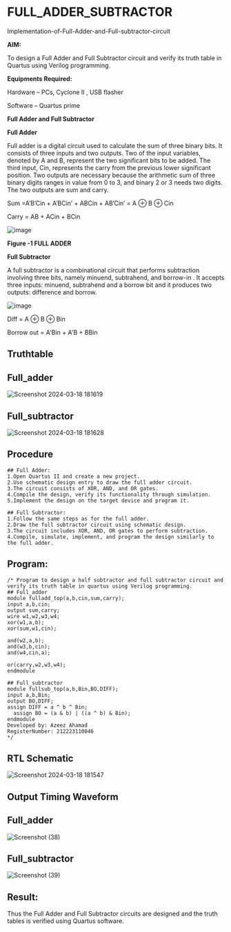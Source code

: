 # FULL_ADDER_SUBTRACTOR

Implementation-of-Full-Adder-and-Full-subtractor-circuit

**AIM:**

To design a Full Adder and Full Subtractor circuit and verify its truth table in Quartus using Verilog programming.

**Equipments Required:**

Hardware – PCs, Cyclone II , USB flasher

Software – Quartus prime

**Full Adder and Full Subtractor**

**Full Adder**

Full adder is a digital circuit used to calculate the sum of three binary bits. It consists of three inputs and two outputs. Two of the input variables, denoted by A and B, represent the two significant bits to be added. The third input, Cin, represents the carry from the previous lower significant position. Two outputs are necessary because the arithmetic sum of three binary digits ranges in value from 0 to 3, and binary 2 or 3 needs two digits. The two outputs are sum and carry.

Sum =A’B’Cin + A’BCin’ + ABCin + AB’Cin’ = A ⊕ B ⊕ Cin 

Carry = AB + ACin + BCin

![image](https://github.com/naavaneetha/FULL_ADDER_SUBTRACTOR/assets/154305477/0f30ba51-5ffb-4198-845f-18e054f675e7)

**Figure -1 FULL ADDER**

**Full Subtractor**

A full subtractor is a combinational circuit that performs subtraction involving three bits, namely minuend, subtrahend, and borrow-in . It accepts three inputs: minuend, subtrahend and a borrow bit and it produces two outputs: difference and borrow.

![image](https://github.com/naavaneetha/FULL_ADDER_SUBTRACTOR/assets/154305477/02b24f51-ab51-4304-9ad6-7b81ffc1ead5)

Diff = A ⊕ B ⊕ Bin 

Borrow out = A'Bin + A'B + BBin

## Truthtable
## Full_adder
![Screenshot 2024-03-18 181619](https://github.com/23005672/FULL_ADDER_SUBTRACTOR/assets/138971519/0b18ce6a-ab4d-42f7-aff3-e6422eb679df)
## Full_subtractor
![Screenshot 2024-03-18 181628](https://github.com/23005672/FULL_ADDER_SUBTRACTOR/assets/138971519/c874805b-a6bc-430e-97ce-77aa6b706b66)

## Procedure
```
## Full Adder:
1.Open Quartus II and create a new project.
2.Use schematic design entry to draw the full adder circuit. 
3.The circuit consists of XOR, AND, and OR gates. 
4.Compile the design, verify its functionality through simulation. 
5.Implement the design on the target device and program it.

## Full Subtractor: 
1.Follow the same steps as for the full adder. 
2.Draw the full subtractor circuit using schematic design. 
3.The circuit includes XOR, AND, OR gates to perform subtraction. 
4.Compile, simulate, implement, and program the design similarly to the full adder.
```
## Program:
```
/* Program to design a half subtractor and full subtractor circuit and verify its truth table in quartus using Verilog programming. 
## Full_adder
module fulladd_top(a,b,cin,sum,carry);
input a,b,cin;
output sum,carry;
wire w1,w2,w3,w4;       
xor(w1,a,b);
xor(sum,w1,cin);        

and(w2,a,b);
and(w3,b,cin);
and(w4,cin,a);

or(carry,w2,w3,w4);
endmodule
```
```
## Full_subtractor
module fullsub_top(a,b,Bin,BO,DIFF);
input a,b,Bin;
output BO,DIFF;
assign DIFF = a ^ b ^ Bin;
  assign BO = (a & b) | ((a ^ b) & Bin);
endmodule
Developed by: Azeez Ahamad
RegisterNumber: 212223110046
*/
```
## RTL Schematic
![Screenshot 2024-03-18 181547](https://github.com/23005672/FULL_ADDER_SUBTRACTOR/assets/138971519/711ef60b-64a8-4ae0-88db-d56af7d28291)

## Output Timing Waveform
## Full_adder
![Screenshot (38)](https://github.com/23005672/FULL_ADDER_SUBTRACTOR/assets/138971519/1ebe8851-dd84-47c0-a6e2-040e73a61d8e)
## Full_subtractor
![Screenshot (39)](https://github.com/23005672/FULL_ADDER_SUBTRACTOR/assets/138971519/32788124-8d44-469f-a1a2-92375eb05afb)

## Result:
Thus the Full Adder and Full Subtractor circuits are designed and the truth tables is verified using Quartus software.



